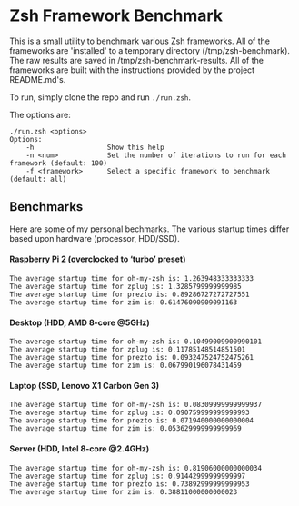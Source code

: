 Zsh Framework Benchmark
=======================

This is a small utility to benchmark various Zsh frameworks. All of the frameworks are 'installed' to a temporary directory (/tmp/zsh-benchmark). The raw results are saved in /tmp/zsh-benchmark-results. All of the frameworks are built with the instructions provided by the project README.md's.

To run, simply clone the repo and run `./run.zsh`.

The options are:
```
./run.zsh <options>
Options:
    -h                  Show this help
    -n <num>            Set the number of iterations to run for each framework (default: 100)
    -f <framework>      Select a specific framework to benchmark (default: all)
```

Benchmarks
----------

Here are some of my personal bechmarks. The various startup times differ based upon hardware (processor, HDD/SSD).

#### Raspberry Pi 2 (overclocked to ‘turbo’ preset)
```
The average startup time for oh-my-zsh is: 1.263948333333333
The average startup time for zplug is: 1.3285799999999985
The average startup time for prezto is: 0.89286727272727551
The average startup time for zim is: 0.61476090909091163
```

#### Desktop (HDD, AMD 8-core @5GHz)
```
The average startup time for oh-my-zsh is: 0.10499009900990101
The average startup time for zplug is: 0.11785148514851501
The average startup time for prezto is: 0.093247524752475261
The average startup time for zim is: 0.067990196078431459
```

#### Laptop (SSD, Lenovo X1 Carbon Gen 3)
```
The average startup time for oh-my-zsh is: 0.08309999999999937
The average startup time for zplug is: 0.090759999999999993
The average startup time for prezto is: 0.071940000000000004
The average startup time for zim is: 0.053629999999999969
```

#### Server (HDD, Intel 8-core @2.4GHz)
```
The average startup time for oh-my-zsh is: 0.81906000000000034
The average startup time for zplug is: 0.91442999999999997
The average startup time for prezto is: 0.73892999999999953
The average startup time for zim is: 0.38811000000000023
```
